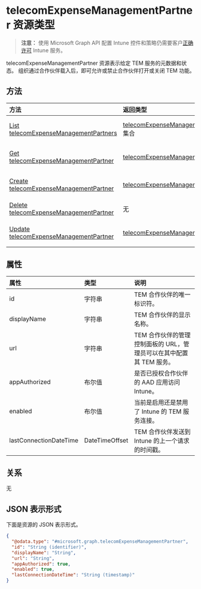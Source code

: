 # <a name="telecomexpensemanagementpartner-resource-type"></a>telecomExpenseManagementPartner 资源类型

> **注意：** 使用 Microsoft Graph API 配置 Intune 控件和策略仍需要客户[正确许可](https://go.microsoft.com/fwlink/?linkid=839381) Intune 服务。

telecomExpenseManagementPartner 资源表示给定 TEM 服务的元数据和状态。 组织通过合作伙伴载入后，即可允许或禁止合作伙伴打开或关闭 TEM 功能。
## <a name="methods"></a>方法
|方法|返回类型|说明|
|:---|:---|:---|
|[List telecomExpenseManagementPartners](../api/intune_tem_telecomexpensemanagementpartner_list.md)|[telecomExpenseManagementPartner](../resources/intune_tem_telecomexpensemanagementpartner.md) 集合|列出 [telecomExpenseManagementPartner](../resources/intune_tem_telecomexpensemanagementpartner.md) 对象的属性和关系。|
|[Get telecomExpenseManagementPartner](../api/intune_tem_telecomexpensemanagementpartner_get.md)|[telecomExpenseManagementPartner](../resources/intune_tem_telecomexpensemanagementpartner.md)|读取 [telecomExpenseManagementPartner](../resources/intune_tem_telecomexpensemanagementpartner.md) 对象的属性和关系。|
|[Create telecomExpenseManagementPartner](../api/intune_tem_telecomexpensemanagementpartner_create.md)|[telecomExpenseManagementPartner](../resources/intune_tem_telecomexpensemanagementpartner.md)|创建新的 [telecomExpenseManagementPartner](../resources/intune_tem_telecomexpensemanagementpartner.md) 对象。|
|[Delete telecomExpenseManagementPartner](../api/intune_tem_telecomexpensemanagementpartner_delete.md)|无|删除 [telecomExpenseManagementPartner](../resources/intune_tem_telecomexpensemanagementpartner.md)。|
|[Update telecomExpenseManagementPartner](../api/intune_tem_telecomexpensemanagementpartner_update.md)|[telecomExpenseManagementPartner](../resources/intune_tem_telecomexpensemanagementpartner.md)|更新 [telecomExpenseManagementPartner](../resources/intune_tem_telecomexpensemanagementpartner.md) 对象的属性。|

## <a name="properties"></a>属性
|属性|类型|说明|
|:---|:---|:---|
|id|字符串|TEM 合作伙伴的唯一标识符。|
|displayName|字符串|TEM 合作伙伴的显示名称。|
|url|字符串|TEM 合作伙伴的管理控制面板的 URL，管理员可以在其中配置其 TEM 服务。|
|appAuthorized|布尔值|是否已授权合作伙伴的 AAD 应用访问 Intune。|
|enabled|布尔值|当前是启用还是禁用了 Intune 的 TEM 服务连接。|
|lastConnectionDateTime|DateTimeOffset|TEM 合作伙伴发送到 Intune 的上一个请求的时间戳。|

## <a name="relationships"></a>关系
无
## <a name="json-representation"></a>JSON 表示形式
下面是资源的 JSON 表示形式。
<!--{
  "blockType": "resource",
  "keyProperty": "id",
  "baseType": "microsoft.graph.entity",
  "@odata.type": "microsoft.graph.telecomExpenseManagementPartner"
}-->
``` json
{
  "@odata.type": "#microsoft.graph.telecomExpenseManagementPartner",
  "id": "String (identifier)",
  "displayName": "String",
  "url": "String",
  "appAuthorized": true,
  "enabled": true,
  "lastConnectionDateTime": "String (timestamp)"
}
```



